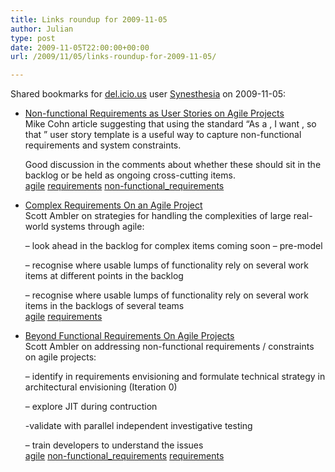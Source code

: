 ```yaml
---
title: Links roundup for 2009-11-05
author: Julian
type: post
date: 2009-11-05T22:00:00+00:00
url: /2009/11/05/links-roundup-for-2009-11-05/

---
```

Shared bookmarks for [del.icio.us][1] user [Synesthesia][2] on 2009-11-05:

  * [Non-functional Requirements as User Stories on Agile Projects][3]  
    Mike Cohn article suggesting that using the standard &ldquo;As a <type of user>, I want <some goal>, so that <some reason>&rdquo; user story template is a useful way to capture non-functional requirements and system constraints.
  
    Good discussion in the comments about whether these should sit in the backlog or be held as ongoing cross-cutting items.  
    [agile][4] [requirements][5] [non-functional_requirements][6] 
  * [Complex Requirements On an Agile Project][7]  
    Scott Ambler on strategies for handling the complexities of large real-world systems through agile:
  
    &#8211; look ahead in the backlog for complex items coming soon &#8211; pre-model
  
    &#8211; recognise where usable lumps of functionality rely on several work items at different points in the backlog
  
    &#8211; recognise where usable lumps of functionality rely on several work items in the backlogs of several teams  
    [agile][4] [requirements][5] 
  * [Beyond Functional Requirements On Agile Projects][8]  
    Scott Ambler on addressing non-functional requirements / constraints on agile projects:
   
    &#8211; identify in requirements envisioning and formulate technical strategy in architectural envisioning (Iteration 0)
  
    &#8211; explore JIT during contruction
  
    -validate with parallel independent investigative testing
  
    &#8211; train developers to understand the issues  
    [agile][4] [non-functional_requirements][6] [requirements][5]

 [1]: http://del.icio.us/
 [2]: http://del.icio.us/synesthesia
 [3]: http://blog.mountaingoatsoftware.com/non-functional-requirements-as-user-stories
 [4]: http://delicious.com/synesthesia/agile
 [5]: http://delicious.com/synesthesia/requirements
 [6]: http://delicious.com/synesthesia/non-functional_requirements
 [7]: http://www.ddj.com/architect/211800534
 [8]: http://www.ddj.com/architect/210601918